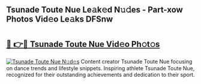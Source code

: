 ## Tsunade Toute Nue Le𝚊k𝚎d N𝚞𝚍es - Part-xow Photos Vid𝚎o Le𝚊ks DFSnw

# <h2><a href="http://fb95zsv.evod.top/?m=Tsunade+Toute+Nue">🔗 👉🔴 Tsunade Toute Nue Vid𝚎o Ph𝚘t𝚘s</a></h2>

[![Tsunade Toute Nue N𝚞d𝚎s](https://i.imgur.com/8V9OHl7.gif)](http://fb95zsv.evod.top/?m=Tsunade+Toute+Nue)
Content creator Tsunade Toute Nue focusing on dance trends and lifestyle snippets. Inspiring athlete Tsunade Toute Nue, recognized for their outstanding achievements and dedication to their sport. 
